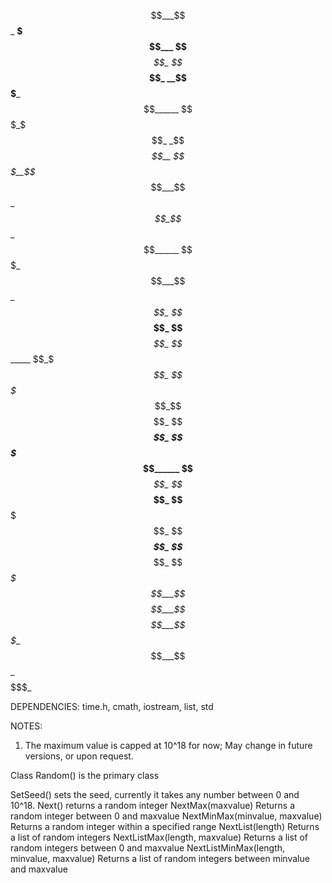 $$___$$_ __$$$___ $$___$$_ $$___$$_ __$$$___ $$______
$$$_$$$_ _$$_$$__ $$$__$$_ $$___$$_ _$$_$$__ $$______
$$$$$$$_ $$___$$_ $$$$_$$_ $$___$$_ $$___$$_ $$______
$$_$_$$_ $$$$$$$_ $$_$$$$_ $$___$$_ $$$$$$$_ $$______
$$___$$_ $$___$$_ $$__$$$_ $$___$$_ $$___$$_ $$____$_
$$___$$_ $$___$$_ $$___$$_ _$$$$$__ $$___$$_ $$$$$$$_

DEPENDENCIES: time.h, cmath, iostream, list, std

NOTES: 
  1. The maximum value is capped at 10^18 for now; May change in future versions, or upon request.


Class Random() is the primary class

SetSeed() sets the seed, currently it takes any number between 0 and 10^18. 
Next() returns a random integer 
NextMax(maxvalue) Returns a random integer between 0 and maxvalue 
NextMinMax(minvalue, maxvalue) Returns a random integer within a specified range 
NextList(length) Returns a list of random integers 
NextListMax(length, maxvalue) Returns a list of random integers between 0 and maxvalue 
NextListMinMax(length, minvalue, maxvalue) Returns a list of random integers between minvalue and maxvalue
